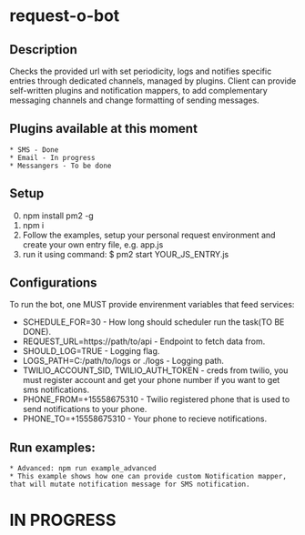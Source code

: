 # request-o-bot

## Description
Checks the provided url with set periodicity, logs and notifies specific entries through dedicated channels, managed by plugins.
Client can provide self-written plugins and notification mappers, to add complementary messaging channels and change formatting of sending messages.

## Plugins available at this moment
    * SMS - Done
    * Email - In progress
    * Messangers - To be done

## Setup
  0) npm install pm2 -g
  1) npm i
  2) Follow the examples, setup your personal request environment and create your own entry file, e.g. app.js
  3) run it using command: $ pm2 start YOUR_JS_ENTRY.js

## Configurations
To run the bot, one MUST provide envirenment variables that feed services: 
- SCHEDULE_FOR=30 - How long should scheduler run the task(TO BE DONE).
- REQUEST_URL=https://path/to/api - Endpoint to fetch data from.
- SHOULD_LOG=TRUE - Logging flag.
- LOGS_PATH=C:/path/to/logs or ./logs - Logging path.
- TWILIO_ACCOUNT_SID, TWILIO_AUTH_TOKEN - creds from twilio, you must register account and get your phone number if you want to get sms notifications.
- PHONE_FROM=+15558675310 - Twilio registered phone that is used to send notifications to your phone.
- PHONE_TO=+15558675310 - Your phone to recieve notifications.

## Run examples:
    * Advanced: npm run example_advanced
    * This example shows how one can provide custom Notification mapper, that will mutate notification message for SMS notification.

# IN PROGRESS

